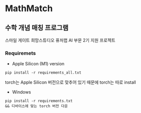 # MathMatch
## 수학 개념 매칭 프로그램

스마일 게이트 희망스튜디오 퓨처랩 AI 부문 2기 지원 프로젝트

### Requiremets
- Apple Silicon (M1) version
```
pip install -r requirements_all.txt
```
torch는 Apple Silicon 버전으로 맞추어 있기 때문에 torch는 따로 install 
- Windows
```
pip install -r requirements.txt
&& 디바이스에 맞는 torch 버전 다운
```

